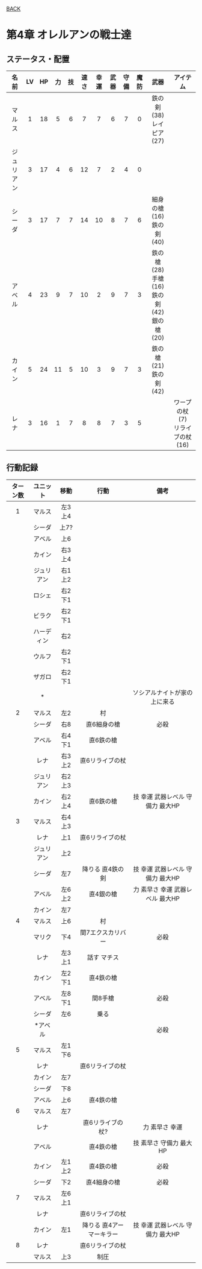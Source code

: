 [BACK](../README.md)

# 第4章 オレルアンの戦士達

## ステータス・配置

|名前|LV|HP|力|技|速さ|幸運|武器|守備|魔防|武器|アイテム|
|:---:|:---:|:---:|:---:|:---:|:---:|:---:|:---:|:---:|:---:|:---:|:---:|
|マルス|1|18|5|6|7|7|6|7|0|鉄の剣(38) <br/> レイピア(27)||
|ジュリアン|3|17|4|6|12|7|2|4|0|||
|シーダ|3|17|7|7|14|10|8|7|6|細身の槍(16) <br/> 鉄の剣(40)||
|アベル|4|23|9|7|10|2|9|7|3|鉄の槍(28) <br/> 手槍(16) <br/> 鉄の剣(42) <br/> 銀の槍(20)||
|カイン|5|24|11|5|10|3|9|7|3|鉄の槍(21) <br/> 鉄の剣(42)||
|レナ|3|16|1|7|8|8|7|3|5||ワープの杖(7) <br/> リライブの杖(16)|

## 行動記録

|ターン数|ユニット|移動|行動|備考|
|:---:|:---:|:---:|:---:|:---:|
|1|マルス|左3上4|||
||シーダ|上7?|||
||アベル|上6|||
||カイン|右3上4|||
||ジュリアン|右1上2|||
||ロシェ|右2下1|||
||ビラク|右2下1|||
||ハーディン|右2|||
||ウルフ|右2下1|||
||ザガロ|右2下1|||
||\*|||ソシアルナイトが家の上に来る|
|2|マルス|左2|村|||
||シーダ|右8|直6細身の槍|必殺|
||アベル|右4下1|直6鉄の槍||
||レナ|右3上2|直6リライブの杖||
||ジュリアン|右2上3|||
||カイン|右2上4|直6鉄の槍|技 幸運 武器レベル 守備力 最大HP|
|3|マルス|右4上3|||
||レナ|上1|直6リライブの杖|||
||ジュリアン|上2|||
||シーダ|左7|降りる 直4鉄の剣|技 幸運 武器レベル 守備力 最大HP|
||アベル|左6上2|直4銀の槍|力 素早さ 幸運 武器レベル 最大HP|
||カイン|左7|
|4|マルス|上6|村||
||マリク|下4|間7エクスカリバー|必殺|
||レナ|左3上1|話す マチス||
||カイン|左2下1|直4鉄の槍||
||アベル|左8下1|間8手槍|必殺|
||シーダ|左6|乗る||
||\*アベル|||必殺|
|5|マルス|左1下6|||
||レナ||直6リライブの杖||
||カイン|左7|||
||シーダ|下8|||
||アベル|上6|直4鉄の槍||
|6|マルス|左7|||
||レナ||直6リライブの杖?|力 素早さ 幸運|
||アベル||直4鉄の槍|技 素早さ 守備力 最大HP|
||カイン|左1上2|直4鉄の槍|必殺|
||シーダ|下2|直4細身の槍|必殺|
|7|マルス|左6上1|||
||レナ||直6リライブの杖||
||カイン|左1|降りる 直4アーマーキラー|技 幸運 武器レベル 守備力 最大HP|
|8|レナ||直6リライブの杖||
||マルス|上3|制圧||
